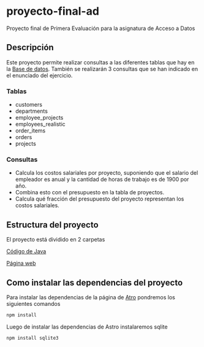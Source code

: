 # proyecto-final-ad
Proyecto final de Primera Evaluación para la asignatura de Acceso a Datos

## Descripción
Este proyecto permite realizar consultas a las diferentes tablas que hay en la [Base de datos](codigo-java/Proyecto%20Final/company_database.db). También se realizarán 3 consultas que se han indicado en el enunciado del ejercicio.

### Tablas

- customers
- departments
- employee_projects
- employees_realistic
- order_items
- orders
- projects

### Consultas 

- Calcula los costos salariales por proyecto, suponiendo que el salario del empleador es anual y la cantidad de horas de trabajo es de 1900 por año.
- Combina esto con el presupuesto en la tabla de proyectos.
- Calcula qué fracción del presupuesto del proyecto representan los costos salariales.

## Estructura del proyecto
El proyecto está dividido en 2 carpetas

[Código de Java](/codigo-java)

[Página web](/pagina-web)

## Como instalar las dependencias del proyecto
Para instalar las dependencias de la página de [Atro](https://astro.build/) pondremos los siguientes comandos
```sh
npm install
```
Luego de instalar las dependencias de Astro instalaremos sqlite
```sh
npm install sqlite3
```
